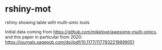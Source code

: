 # rshiny-mot
rshiny showing table with multi-omic tools


Initial data coming from https://github.com/mikelove/awesome-multi-omics, and this paper in particular from 2020: https://journals.sagepub.com/doi/pdf/10.1177/1177932219899051
